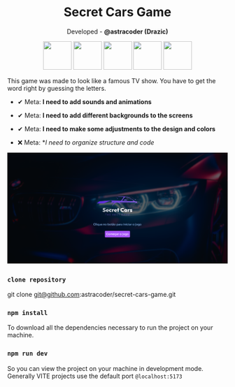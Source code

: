 <h1 align="center">Secret Cars Game</h1>
<p align="center">Developed - <b>@astracoder (Drazic)</b></p>

<p align="center">
  <img width="65" height="65" src="https://cdn.jsdelivr.net/gh/devicons/devicon/icons/html5/html5-original.svg" /> 
  <img width="65" height="65" src="https://cdn.jsdelivr.net/gh/devicons/devicon/icons/css3/css3-original.svg" />     
  <img width="65" height="65" src="https://cdn.jsdelivr.net/gh/devicons/devicon/icons/javascript/javascript-original.svg" />
  <img width="65" height="65" src="https://cdn.jsdelivr.net/gh/devicons/devicon/icons/react/react-original.svg" />
  <img width="65" height="65" src="https://cdn.jsdelivr.net/gh/devicons/devicon/icons/tailwindcss/tailwindcss-plain.svg" />
</p>

<p>
  This game was made to look like a famous TV show. You have to get the word right by guessing the letters.
</p>

- ✔ Meta: **I need to add sounds and animations**

- ✔ Meta: **I need to add different backgrounds to the screens**

- ✔ Meta: **I need to make some adjustments to the design and colors**

- ❌ Meta: **I need to organize structure and code*

<img src="/wallpaper.png">

### `clone repository`

git clone git@github.com:astracoder/secret-cars-game.git
 
### `npm install`

To download all the dependencies necessary to run the project on your machine.

### `npm run dev`

So you can view the project on your machine in development mode. <br>
Generally VITE projects use the default port `@localhost:5173`
